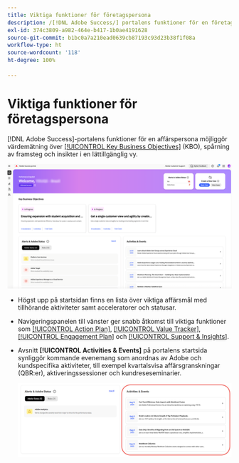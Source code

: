 ```yaml
---
title: Viktiga funktioner för företagspersona
description: /[!DNL Adobe Success/] portalens funktioner för en företagspersona möjliggör värdemätning av viktiga affärsmål, spårar framsteg och ger insikter i en lättillgänglig vy.
exl-id: 374c3809-a982-464e-b417-1b0ae4191628
source-git-commit: b1bc0a7a210ead0639cb87193c93d23b38f1f08a
workflow-type: ht
source-wordcount: '118'
ht-degree: 100%

---
```


# Viktiga funktioner för företagspersona

[!DNL Adobe Success]-portalens funktioner för en affärspersona möjliggör värdemätning över [[!UICONTROL Key Business Objectives]](/help/adobe-success-portal/business-persona/key-business-objectives.md) (KBO), spårning av framsteg och insikter i en lättillgänglig vy.

![adobe-success-portal-for-business-persona-overview](/help/adobe-success-portal/assets/overview-and-business-persona-overview.png)

* Högst upp på startsidan finns en lista över viktiga affärsmål med tillhörande aktiviteter samt acceleratorer och statusar.
* Navigeringspanelen till vänster ger snabb åtkomst till viktiga funktioner som [[!UICONTROL Action Plan]](/help/adobe-success-portal/business-persona/action-plan.md), [[!UICONTROL Value Tracker]](/help/adobe-success-portal/business-persona/value-tracker.md), [[!UICONTROL Engagement Plan]](/help/adobe-success-portal/business-persona/engagement-plan.md) och [[!UICONTROL Support & Insights]](/help/adobe-success-portal/technical-persona/support-and-insights/support-and-insights-overview.md).
* Avsnitt **[!UICONTROL Activities & Events]** på portalens startsida synliggör kommande evenemang som anordnas av Adobe och kundspecifika aktiviteter, till exempel kvartalsvisa affärsgranskningar (QBR:er), aktiveringssessioner och kundreseseminarier.

  ![aktiviteter-och-händelser](/help/adobe-success-portal/assets/activities-and-events.png)

